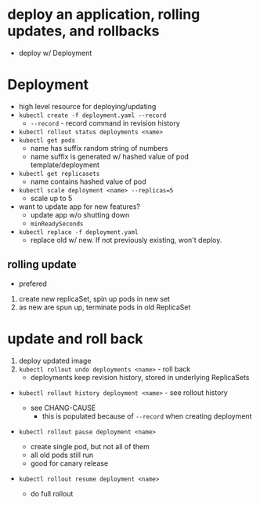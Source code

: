 # deploy an application, rolling updates, and rollbacks
- deploy w/ Deployment

# Deployment
- high level resource for deploying/updating
- `kubectl create -f deployment.yaml --record`
    - `--record` - record command in revision history
- `kubectl rollout status deployments <name>`
- `kubectl get pods`
    - name has suffix random string of numbers
    - name suffix is generated w/ hashed value of pod template/deployment
- `kubectl get replicasets`
    - name contains hashed value of pod
- `kubectl scale deployment <name> --replicas=5 `
    - scale up to 5
- want to update app for new features?
    - update app w/o shutting down
    - `minReadySeconds`
- `kubectl replace -f deployment.yaml`
    - replace old w/ new. If not previously existing, won't deploy.

## rolling update
- prefered
1. create new replicaSet, spin up pods in new set
2. as new are spun up, terminate pods in old ReplicaSet

# update and roll back
1. deploy updated image
2. `kubectl rollout undo deployments <name>` - roll back
    - deployments keep revision history, stored in underlying ReplicaSets
- `kubectl rollout history deployment <name>` - see rollout history
    - see CHANG-CAUSE
        - this is populated because of `--record` when creating deployment

- `kubectl rollout pause deployment <name>`
    - create single pod, but not all of them
    - all old pods still run
    - good for canary release
- `kubectl rollout resume deployment <name>`
    - do full rollout